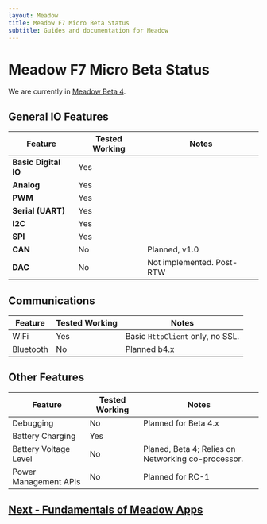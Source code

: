 ```yaml
---
layout: Meadow
title: Meadow F7 Micro Beta Status
subtitle: Guides and documentation for Meadow
---
```


# Meadow F7 Micro Beta Status

We are currently in [Meadow Beta 4](/Meadow/Release_Notes/Beta4/).

## General IO Features

| Feature              | Tested Working      | Notes                             |
|----------------------|---------------------|-----------------------------------|
| **Basic Digital IO** | Yes | |
| **Analog**           | Yes | |
| **PWM**              | Yes | |
| **Serial (UART)**    | Yes | |
| **I2C**              | Yes | |
| **SPI**              | Yes | |
| **CAN**              | No | Planned, v1.0 |
| **DAC**              | No | Not implemented. Post-RTW |


## Communications

| Feature          | Tested Working      | Notes                             |
|------------------|---------------------|-----------------------------------|
| WiFi	| Yes | Basic `HttpClient` only, no SSL. |
| Bluetooth | No | Planned b4.x |

## Other Features

| Feature          | Tested Working      | Notes                             |
|------------------|---------------------|-----------------------------------|
| Debugging        | No                  | Planned for Beta 4.x               |
| Battery Charging  | Yes | |
| Battery Voltage Level | No | Planed, Beta 4; Relies on Networking co-processor.
| Power Management APIs | No | Planned for RC-1 |

## [Next - Fundamentals of Meadow Apps](/Meadow/Meadow_Basics/Apps/)